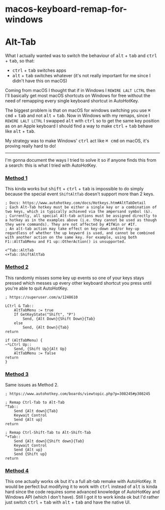 # macos-keyboard-remap-for-windows
 
# Alt-Tab

What I actually wanted was to switch the behaviour of <kbd>alt</kbd> + <kbd>tab</kbd> and <kbd>ctrl</kbd> + <kbd>tab</kbd>, so that:

- <kbd>ctrl</kbd> + <kbd>tab</kbd> switches apps
- <kbd>alt</kbd> + <kbd>tab</kbd> switches whatever (it's not really important for me since I didn't have this on macOS)

Coming from macOS I thought that if in Windows I `REWIRE LALT LCTRL` then I'll basically get most macOS shortcuts on Windows for free without the need of remapping every single keyboard shortcut in AutoHotKey.

The biggest problem is that on macOS for windows switching you use <kbd>⌘ cmd</kbd> + <kbd>tab</kbd> and not <kbd>alt</kbd> + <kbd>tab</kbd>. Now in Windows with my remaps, since I `REWIRE LALT LCTRL` I swapped <kbd>alt</kbd> with <kbd>ctrl</kbd> so to get the same key position as on an Apple keyboard I should find a way to make <kbd>ctrl</kbd> + <kbd>tab</kbd> behave like <kbd>alt</kbd> + <kbd>tab</kbd>.

My strategy was to make Windows' <kbd>ctrl</kbd> act like <kbd>⌘ cmd</kbd> on macOS, it's proving really hard to do!

---

I'm gonna document the ways I tried to solve it so if anyone finds this from a search: this is what I tried with AutoHotKey.

### [Method 1](https://github.com/yaserahmady/miss-you/blob/main/alt-tab/method-01.ahk)

This kinda works but <kbd>shift</kbd> + <kbd>ctrl</kbd> + <kbd>tab</kbd> is impossible to do simply because the special event `ShiftAltTab` doesn't support more than 2 keys.

```ahk
; Docs: https://www.autohotkey.com/docs/Hotkeys.htm#AltTabDetail
; Each Alt-Tab hotkey must be either a single key or a combination of two keys, which is typically achieved via the ampersand symbol (&).
; Currently, all special Alt-tab actions must be assigned directly to a hotkey as in the examples above (i.e. they cannot be used as though they were commands). They are not affected by #IfWin or #If.
; An alt-tab action may take effect on key-down and/or key-up regardless of whether the up keyword is used, and cannot be combined with another action on the same key. For example, using both F1::AltTabMenu and F1 up::OtherAction() is unsupported.

<^Tab::AltTab
<+Tab::ShiftAltTab
```

### [Method 2](https://github.com/yaserahmady/miss-you/blob/main/alt-tab/method-02.ahk)

This randomly misses some key up events so one of your keys stays pressed which messes up every other keyboard shortcut you press until you're able to quit AutoHotKey.

```ahk
; https://superuser.com/a/1248610

LCtrl & Tab:: 
    AltTabMenu := true
    If GetKeyState("Shift", "P")
        Send, {Alt Down}{Shift Down}{Tab}
    else
        Send, {Alt Down}{Tab}
return

if (AltTabMenu) {
~*LCtrl Up::
    Send, {Shift Up}{Alt Up}
    AltTabMenu := false 
return
}
```

### [Method 3](https://github.com/yaserahmady/miss-you/blob/main/alt-tab/method-03.ahk)
Same issues as Method 2.

```ahk
; https://www.autohotkey.com/boards/viewtopic.php?p=308245#p308245

; Remap Ctrl-Tab to Alt-Tab
^Tab::
    Send {Alt down}{Tab}
    Keywait Control
    Send {Alt up}
return

; Remap Ctrl-Shift-Tab to Alt-Shift-Tab
^+Tab::
    Send {Alt down}{Shift down}{Tab}
    Keywait Control
    Send {Alt up}
    Send {Shift up}
return
```

### [Method 4](https://github.com/yaserahmady/miss-you/blob/main/alt-tab/method-04.ahk)

This one actually works ok but it's a full alt-tab remake with AutoHotKey. It would be perfect but modifying it to work with <kbd>ctrl</kbd> instead of <kbd>alt</kbd> is kinda hard since the code requires some advanced knowledge of AutoHotKey and Windows API (which I don't have). Still I got it to work kinda ok but I'd rather just switch <kbd>ctrl</kbd> + <kbd>tab</kbd> with <kbd>alt</kbd> + <kbd>tab</kbd> and have the native UI.